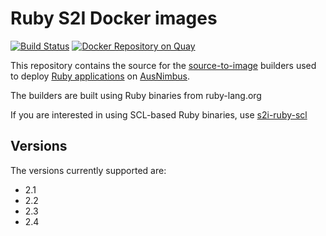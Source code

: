 # Ruby S2I Docker images

[![Build Status](https://travis-ci.org/ausnimbus/s2i-ruby.svg?branch=master)](https://travis-ci.org/ausnimbus/s2i-ruby)
[![Docker Repository on Quay](https://quay.io/repository/ausnimbus/s2i-ruby/status "Docker Repository on Quay")](https://quay.io/repository/ausnimbus/s2i-ruby)

This repository contains the source for the [source-to-image](https://github.com/openshift/source-to-image)
builders used to deploy [Ruby applications](https://www.ausnimbus.com.au/languages/ruby/)
on [AusNimbus](https://www.ausnimbus.com.au/).

The builders are built using Ruby binaries from ruby-lang.org

If you are interested in using SCL-based Ruby binaries, use [s2i-ruby-scl](https://github.com/ausnimbus/s2i-ruby-scl)

## Versions

The versions currently supported are:

- 2.1
- 2.2
- 2.3
- 2.4
